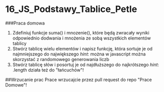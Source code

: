 # 16_JS_Podstawy_Tablice_Petle

###Praca domowa
1. Zdefiniuj funkcje suma() i mnozenie(), które będą zwracały wyniki odpowiednio dodwania i mnożenia ze sobą wszystkich elementów tablicy
2. Stwórz tablicę wielu elementów i napisz funkcję, która sortuje je od najmniejszego do największego
  *hint*: można w javascript można skorzystać z randomowego generowania liczb 
3. Stwórz tablicę słów i posortuj je od najdłuższego do najkrótszego
  *hint*: .length działa też do "łańcuchów"! 
  
  
  
##Wrzucanie prac
Prace wrzucajcie przez pull request do repo "Prace Domowe"! 
